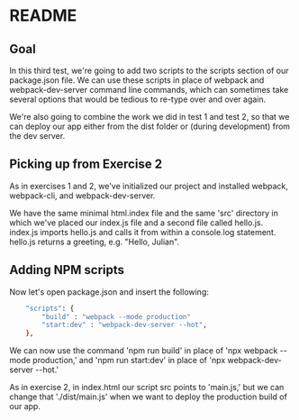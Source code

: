# README

## Goal

In this third test, we're going to add two scripts to the scripts section of our package.json file. We can use these scripts in place of webpack and webpack-dev-server command line commands, which can sometimes take several options that would be tedious to re-type over and over again. 
    
We're also going to combine the work we did in test 1 and test 2, so that we can deploy our app either from the dist folder or (during development) from the dev server.

## Picking up from Exercise 2

As in exercises 1 and 2, we've initialized our project and installed webpack, webpack-cli, and webpack-dev-server. 

We have the same minimal html.index file and the same 'src' directory in which we've placed our index.js file and a second file called hello.js. index.js imports hello.js and calls it from within a console.log statement. hello.js returns a greeting, e.g. "Hello, Julian". 

## Adding NPM scripts

Now let's open package.json and insert the following:

```bash
    "scripts": {
        "build" : "webpack --mode production"
        "start:dev" : "webpack-dev-server --hot",
    },
```
    
We can now use the command 'npm run build' in place of 'npx webpack --mode production,' and 'npm run start:dev' in place of 'npx webpack-dev-server --hot.'

As in exercise 2, in index.html our script src points to 'main.js,' but we can change that './dist/main.js' when we want to deploy the production build of our app.

